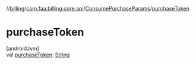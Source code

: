 //[billing](../../../index.md)/[com.faa.billing.core.api](../index.md)/[ConsumePurchaseParams](index.md)/[purchaseToken](purchase-token.md)

# purchaseToken

[androidJvm]\
val [purchaseToken](purchase-token.md): [String](https://kotlinlang.org/api/latest/jvm/stdlib/kotlin/-string/index.html)
